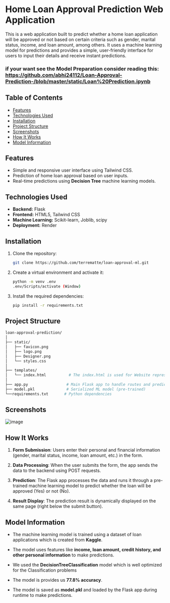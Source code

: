 # Home Loan Approval Prediction Web Application

This is a web application built to predict whether a home loan application will be approved or not based on certain criteria such as gender, marital status, income, and loan amount, among others. It uses a machine learning model for predictions and provides a simple, user-friendly interface for users to input their details and receive instant predictions.

### if your want see the Model Preparation consider reading this: https://github.com/abhi24112/Loan-Approval-Prediction-/blob/master/static/Loan%20Prediction.ipynb



## Table of Contents

- [Features](#features)
- [Technologies Used](#technologies-used)
- [Installation](#installation)
- [Project Structure](#project-structure)
- [Screenshots](#screenshots)
- [How It Works](#how-it-works)
- [Model Information](#model-information)

## Features

- Simple and responsive user interface using Tailwind CSS.
- Prediction of home loan approval based on user inputs.
- Real-time predictions using __Decision Tree__ machine learning models.

## Technologies Used

- **Backend:** Flask
- **Frontend:** HTML5, Tailwind CSS
- **Machine Learning:** Scikit-learn, Joblib, scipy
- **Deployment:** Render

## Installation

1. Clone the repository:
   ```bash
   git clone https://github.com/terrematte/loan-approval-ml.git
   ```
2. Create a virtual environment and activate it:
   ```bash
   python -m venv .env
   .env/Scripts/activate (Window)
   ```
3. Install the required dependencies:
   ```bash
   pip install -r requirements.txt
   ```

## Project Structure

   ```bash
   loan-approval-prediction/
│
├── static/
│   ├── favicon.png
│   ├── logo.png
│   ├── Designer.png
│   └── styles.css
│
├── templates/
│   └── index.html          # The index.html is used for Website representation.
│
├── app.py                 # Main Flask app to handle routes and prediction
├── model.pkl              # Serialized ML model (pre-trained)
└──requirements.txt       # Python dependencies
```

## Screenshots

![image](https://github.com/user-attachments/assets/656290df-7c56-400f-a05b-393bc32a678c)


## How It Works

1. __Form Submission__: Users enter their personal and financial information (gender, marital status, income, loan amount, etc.) in the form.

2. __Data Processing__: When the user submits the form, the app sends the data to the backend using POST requests.

3. __Prediction__: The Flask app processes the data and runs it through a pre-trained machine learning model to predict whether the loan will be approved (Yes) or not (No).

4. __Result Display__: The prediction result is dynamically displayed on the same page (right below the submit button).

## Model Information

- The machine learning model is trained using a dataset of loan applications 
   which is created from __Kaggle__.

- The model uses features like __income, loan amount, credit history, and other personal information__ to make predictions.

- We used the __DecisionTreeClassification__ model which is well optimized for the Classification problems 

- The model is provides us **77.8% accuracy**.

- The model is saved as __model.pkl__ and loaded by the Flask app during runtime to make predictions.

